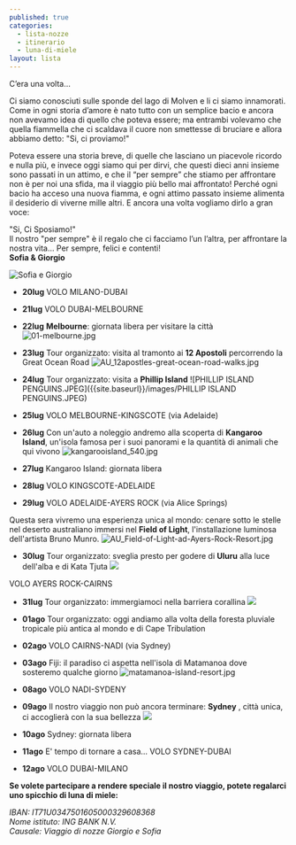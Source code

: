 ```yaml
---
published: true
categories:
  - lista-nozze
  - itinerario
  - luna-di-miele
layout: lista
---
```


<div class="citazione">
C’era una volta…
  </div>

Ci siamo conosciuti sulle sponde del lago di Molven e li ci siamo innamorati.
Come in ogni storia d’amore è nato tutto con un semplice bacio e ancora non avevamo idea di quello che poteva essere;
ma entrambi volevamo che quella fiammella che ci scaldava il cuore non smettesse di bruciare e allora abbiamo detto:
"Si, ci proviamo!"

Poteva essere una storia breve, di quelle che lasciano un piacevole ricordo e nulla più,
e invece oggi siamo qui per dirvi, che questi dieci anni insieme sono passati in un attimo,
e che il “per sempre” che stiamo per affrontare non è per noi una sfida, ma il viaggio più bello mai affrontato!
Perché ogni bacio ha acceso una nuova fiamma, e ogni attimo passato insieme alimenta il desiderio di viverne mille altri. E ancora una volta vogliamo dirlo a gran voce:

<div class="citazione">
"Si, Ci Sposiamo!"
</div>

<div class="citazione">
  Il nostro "per sempre" è il regalo che ci facciamo l’un l’altra, per affrontare la nostra vita…
Per sempre, felici e contenti! <br/>
  <strong>Sofia & Giorgio</strong>
</div>

![Sofia e Giorgio]({{site.baseurl}}/images/sofia%20e%20giorgio.jpeg)


- **20lug**	VOLO MILANO-DUBAI

- **21lug**	VOLO DUBAI-MELBOURNE

- **22lug**	**Melbourne**: giornata libera per visitare la città
![01-melbourne.jpg]({{site.baseurl}}/images/01-melbourne.jpg)

- **23lug**	Tour organizzato: visita al tramonto ai **12 Apostoli** percorrendo la Great Ocean Road
![AU_12apostles-great-ocean-road-walks.jpg]({{site.baseurl}}/images/AU_12apostles-great-ocean-road-walks.jpg)

- **24lug**	Tour organizzato: visita a **Phillip Island**
![PHILLIP ISLAND PENGUINS.JPEG]({{site.baseurl}}/images/PHILLIP ISLAND PENGUINS.JPEG)

- **25lug**	VOLO MELBOURNE-KINGSCOTE (via Adelaide)

- **26lug**	Con un'auto a noleggio andremo alla scoperta di **Kangaroo Island**, un'isola famosa per i suoi panorami e la quantità di animali che qui vivono
![kangarooisland_540.jpg]({{site.baseurl}}/images/kangarooisland_540.jpg)

- **27lug**		Kangaroo Island: giornata libera

- **28lug**		VOLO KINGSCOTE-ADELAIDE

- **29lug**		VOLO ADELAIDE-AYERS ROCK (via Alice Springs)

Questa sera vivremo una esperienza unica al mondo: cenare sotto le stelle nel deserto australiano immersi nel **Field of Light**, l'installazione luminosa dell'artista Bruno Munro.
![AU_Field-of-Light-ad-Ayers-Rock-Resort.jpg]({{site.baseurl}}/images/AU_Field-of-Light-ad-Ayers-Rock-Resort.jpg)

- **30lug**		Tour organizzato: sveglia presto per godere di **Uluru** alla luce dell'alba e di Kata Tjuta
![]({{site.baseurl}}/images/Uluru.jpg)

VOLO AYERS ROCK-CAIRNS
                
- **31lug**		Tour organizzato: immergiamoci nella barriera corallina
![]({{site.baseurl}}/images/AU_BARRIERA%20CORALLINA%20MOOD.jpg)

- **01ago**		Tour organizzato: oggi andiamo alla volta della foresta pluviale tropicale più antica al mondo e di Cape Tribulation

- **02ago**		VOLO CAIRNS-NADI (via Sydney)

- **03ago**		Fiji: il paradiso ci aspetta nell'isola di Matamanoa dove sosteremo qualche giorno
![matamanoa-island-resort.jpg]({{site.baseurl}}/images/matamanoa-island-resort.jpg)

- **08ago**		VOLO NADI-SYDENY

- **09ago**		Il nostro viaggio non può ancora terminare: **Sydney** , città unica, ci accoglierà con la sua bellezza
![]({{site.baseurl}}/images/AU_SYDNEY2.jpg)

- **10ago**		Sydney: giornata libera

- **11ago**		E' tempo di tornare a casa...
VOLO SYDNEY-DUBAI

- **12ago**		VOLO DUBAI-MILANO


**Se volete partecipare a rendere speciale il nostro viaggio, potete regalarci uno spicchio di luna di miele:**

<address>
IBAN:	IT71U0347501605000329608368 <br/>
Nome istituto: ING BANK N.V.<br/>
Causale: Viaggio di nozze Giorgio e Sofia
</address>
